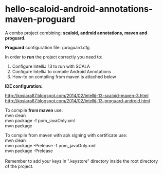 hello-scaloid-android-annotations-maven-proguard
================================================

A combo project combining: <b>scaloid, android annotations, maven and proguard. </b>

<b>Proguard</b> configuration file: /proguard.cfg

In order to <b>run</b> the project correctly you need to: 

1. Configure IntelliJ 13 to run with SCALA
2. Configure IntelliJ to compile Android Annotations
3. How-to on compiling from maven is attached below

<b>IDE configuration: </b>

http://kosiara87.blogspot.com/2014/02/intellij-13-scaloid-maven-3.html
http://kosiara87.blogspot.com/2014/02/intellij-13-proguard-android.html

To compile <b>from maven</b> use: <br/>
mvn clean <br/>
mvn package -f pom_javaOnly.xml <br/>
mvn package 


To compile from maven with apk signing with certificate use: <br/>
mvn clean <br/>
mvn package -Prelease -f pom_javaOnly.xml <br/>
mvn package -Prelease <br/><br/>
Remember to add your keys in ".keystore" directory inside the root directory of the project.

